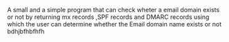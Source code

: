 A small and a simple program that can check wheter a  email domain exists or not by returning mx records ,SPF records and DMARC records using which the user can determine whether the Email domain name exists or not 
bdhjbfhbfhfh
